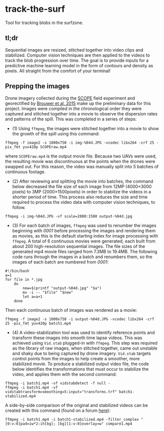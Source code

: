 # track-the-surf
Tool for tracking blobs in the surfzone. 

## tl;dr
Sequential images are resized, stitched together into video clips and stabilized. Computer vision techniques are then applied to the videos to track the blob progression over time. The goal is to provide inputs for a predictive machine learning model in the form of contours and density as pixels. All straight from the comfort of your terminal!

## Prepping the images
Drone imagery collected during the [SCOPE](http://carthe.org/scope/) field experiment and georectified by [Brouwer et al. 2015](https://doi.org/10.1175/JTECH-D-14-00122.1) make up the preliminary data for this project. Images were  compiled  in  the  chronological  order  they  were  captured  and  stitched together  into  a  movie  to  observe  the  dispersion  rates  and  patterns  of  the spill.  This was completed in a series of steps:

- (1) Using `ffmpeg`, the images were stitched together into a movie to show the growth of the spill using this command:  
```
ffmpeg -f image2 -s 1000x750 -i img-%04d.JPG -vcodec libx264 -crf 25 -pix_fmt yuv420p SCOPEraw.mp4
```
where `SCOPEraw.mp4` is the output movie file. Because two UAVs were used, the resulting movie was discontinuous at the points when the drones were swapped out.  For this reason, the video was manually split into 5 batches of continuous footage. 

- (2) After reviewing and splitting the movie into batches, the command below decreased the file size of each image from 12MP (4000×3000 pixels) to 3MP (2000×1500pixels) in order to stabilize the videos in a shorter period of time. This process also reduces the size and time required to process the video data with computer vision techniques, to follow.
```
ffmpeg -i img-%04d.JPG -vf scale=2000:1500 output-%04d.jpg
```

- (3) For each batch of images, `ffmpeg` was used to renumber the images beginning with *0001* before processing the images and rendering them as movies, as this is the default starting index for image processing with `ffmpeg`. A total of 6 continuous movies were generated,  each built from about 200 high-resolution sequential images. The file sizes of the generated mp4 movie files ranged from 7.3MB to 19.4MB. The following code runs through the images in a batch and renumbers them, so the images of each batch are numbered from *0001*:
```
#!/bin/bash
a=1
for file in *.jpg
    do
        new=$(printf "output-%04d.jpg" "$a")
        mv -i -- "$file" "$new"
        let a=a+1
    done
```
Then each continuous batch of images was rendered as a movie:
```
ffmpeg -f image2 -s 1000x750 -i output-%04d.JPG -vcodec libx264 -crf 25 -pix_fmt yuv420p batch1.mp4
```

- (4) A video-stabilization tool was used to identify reference points and transform these images into smooth time lapse videos. This was achieved using `Vid.stab` plugged-in with `ffmpeg`. This step was required as the library of raw images, when stitched together, came out unstable and shaky due to being captured by drone imagery. `Vid.stab` targets control points from the images to help create a smoother, more stabilized movie. To produce a stabilized output video file, the code below identifies the transformations that must occur to stabilize the video, and applies them with the second command:
```
ffmpeg -i batch1.mp4 -vf vidstabdetect -f null -
ffmpeg -i batch1.mp4 -vf vidstabtransform=smoothing=5:input="transforms.trf" batch1-stabilized.mp4
```
A side-by-side comparison of the original and stabilized videos can be created with this command (found on a forum [here](http://ffmpeg-users.933282.n4.nabble.com/Merge-two-videos-into-one-with-side-by-side-composition-td4659527.html)):
```
ffmpeg -i batch1.mp4 -i batch1-stabilized.mp4 -filter_complex "[0:v:0]pad=iw*2:ih[bg]; [bg][1:v:0]overlay=w" compare1.mp4
```
